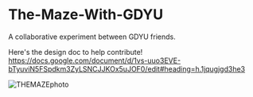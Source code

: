 # The-Maze-With-GDYU
 A collaborative experiment between GDYU friends.

Here's the design doc to help contribute! https://docs.google.com/document/d/1vs-uuo3EVE-bTyuviN5FSpdkm3ZyLSNCJJKOx5uJOF0/edit#heading=h.1jqugjgd3he3

![THEMAZEphoto](https://github.com/TigranExe/The-Maze/blob/main/GithubReadMeAssets/THEMAZEhahahahatestingargstuffifyouseethismessagemesayingyoudidhehehe2.png)
